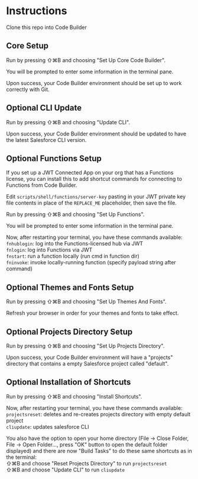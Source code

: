 # Instructions

Clone this repo into Code Builder

## Core Setup

Run by pressing ⇧⌘B and choosing "Set Up Core Code Builder".<br/>

You will be prompted to enter some information in the terminal pane.<br/>

Upon success, your Code Builder environment should be set up to work correctly with Git.


## Optional CLI Update

Run by pressing ⇧⌘B and choosing "Update CLI".<br/>

Upon success, your Code Builder environment should be updated to have the latest Salesforce CLI version.


## Optional Functions Setup

If you set up a JWT Connected App on your org that has a Functions license, you can install this to add shortcut commands for connecting to Functions from Code Builder.<br/>

Edit ```scripts/shell/functions/server-key``` pasting in your JWT private key file contents in place of the ```REPLACE_ME``` placeholder, then save the file.<br/>

Run by pressing ⇧⌘B and choosing "Set Up Functions".<br/>

You will be prompted to enter some information in the terminal pane.<br/>

Now, after restarting your terminal, you have these commands available:<br/>
```fnhublogin```: log into the Functions-licensed hub via JWT<br/>
```fnlogin```: log into Functions via JWT<br/>
```fnstart```: run a function locally (run cmd in function dir)<br/>
```fninvoke```: invoke locally-running function (specify payload string after command)

## Optional Themes and Fonts Setup

Run by pressing ⇧⌘B and choosing "Set Up Themes And Fonts".

Refresh your browser in order for your themes and fonts to take effect.

## Optional Projects Directory Setup

Run by pressing ⇧⌘B and choosing "Set Up Projects Directory".<br/>

Upon success, your Code Builder environment will have a "projects" directory that contains a empty Salesforce project called "default".

## Optional Installation of Shortcuts
Run by pressing ⇧⌘B and choosing "Install Shortcuts".<br/>

Now, after restarting your terminal, you have these commands available:<br/>
```projectsreset```: deletes and re-creates projects directory with empty default project<br/>
```cliupdate```: updates salesforce CLI<br/>

You also have the option to open your home directory (File -> Close Folder, File -> Open Folder..., press "OK" button to open the default folder displayed) and there are now "Build Tasks" to do these same shortcuts as in the terminal:<br/>
⇧⌘B and choose "Reset Projects Directory" to run ```projectsreset```<br/>
⇧⌘B and choose "Update CLI" to run ```cliupdate```<br/>
